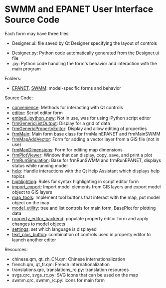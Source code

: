 # SWMM and EPANET User Interface Source Code

Each form may have three files: 
- <form name>Designer.ui: file saved by Qt Designer specifying the layout of controls
- <form name>Designer.py: Python code automatically generated from the Designer.ui file
- <form name>.py: Python code handling the form's behavior and interaction with the main program

Folders:

* [EPANET](EPANET), [SWMM](SWMM): model-specific forms and behavior

Source Code:

* [convenience](convenience.py): Methods for interacting with Qt controls
* [editor](editor.py): Script editor form
* [embed_ipython_new](embed_ipython_new.py): Not in use, was for using iPython script editor
* [frmGenericListOutput](frmGenericListOutput.py): Display for a grid of data
* [frmGenericPropertyEditor](frmGenericPropertyEditor.py): Display and allow editing of properties
* [frmMain](frmMain.py): Main form base class for frmMainEPANET and frmMainSWMM
* [frmMapAddVector](frmMapAddVector.py): Form for adding a vector layer from a GIS file (not in use)
* [frmMapDimensions](frmMapDimensions.py): Form for editing map dimensions
* [frmPlotViewer](frmPlotViewer.py): Window that can display, copy, save, and print a plot
* [frmRunSimulation](frmRunSimulation.py): Base for frmRunSWMM and frmRunEPANET, displays status while running model
* [help](help.py): Handle interactions with the Qt Help Assistant which displays help topics
* [highlighting](highlighting.py): Rules for syntax highlighting in script editor form
* [import_export](import_export.py): Import model elements from GIS layers and export model object to GIS layers
* [map_tools](map_tools.py): Implement tool buttons that interact with the map, put model object on the map
* [model_utility](model_utility.py): tree and list controls for main form, BasePlot for plotting data
* [property_editor_backend](property_editor_backend.py): populate property editor form and apply changes to model objects
* [settings](settings.py): set which language is displayed
* [text_plus_button](text_plus_button.py): combination of controls used in property editor to launch another editor

Resources:

* chinese.qm, qt_zh_CN.qm: Chinese internationalization
* french.qm, qt_fr.qm: French internationalization
* translations.qrc, translations_rc.py: translation resources
* svgs.qrc, svgs_rc.py: SVG icons that can be used on the map
* swmm.qrc, swmm_rc.py: icons for main form
